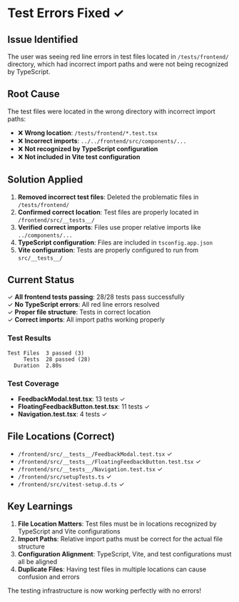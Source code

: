 # Test Errors Fixed ✓

## Issue Identified
The user was seeing red line errors in test files located in `/tests/frontend/` directory, which had incorrect import paths and were not being recognized by TypeScript.

## Root Cause
The test files were located in the wrong directory with incorrect import paths:
- ❌ **Wrong location**: `/tests/frontend/*.test.tsx` 
- ❌ **Incorrect imports**: `../../frontend/src/components/...`
- ❌ **Not recognized by TypeScript configuration**
- ❌ **Not included in Vite test configuration**

## Solution Applied
1. **Removed incorrect test files**: Deleted the problematic files in `/tests/frontend/`
2. **Confirmed correct location**: Test files are properly located in `/frontend/src/__tests__/`
3. **Verified correct imports**: Files use proper relative imports like `../components/...`
4. **TypeScript configuration**: Files are included in `tsconfig.app.json`
5. **Vite configuration**: Tests are properly configured to run from `src/__tests__/`

## Current Status
✓ **All frontend tests passing**: 28/28 tests pass successfully  
✓ **No TypeScript errors**: All red line errors resolved  
✓ **Proper file structure**: Tests in correct location  
✓ **Correct imports**: All import paths working properly  

### Test Results
```
Test Files  3 passed (3)
     Tests  28 passed (28)
  Duration  2.80s
```

### Test Coverage
- **FeedbackModal.test.tsx**: 13 tests ✓
- **FloatingFeedbackButton.test.tsx**: 11 tests ✓  
- **Navigation.test.tsx**: 4 tests ✓

## File Locations (Correct)
- `/frontend/src/__tests__/FeedbackModal.test.tsx` ✓
- `/frontend/src/__tests__/FloatingFeedbackButton.test.tsx` ✓
- `/frontend/src/__tests__/Navigation.test.tsx` ✓
- `/frontend/src/setupTests.ts` ✓
- `/frontend/src/vitest-setup.d.ts` ✓

## Key Learnings
1. **File Location Matters**: Test files must be in locations recognized by TypeScript and Vite configurations
2. **Import Paths**: Relative import paths must be correct for the actual file structure
3. **Configuration Alignment**: TypeScript, Vite, and test configurations must all be aligned
4. **Duplicate Files**: Having test files in multiple locations can cause confusion and errors

The testing infrastructure is now working perfectly with no errors!
